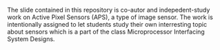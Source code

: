 The slide contained in this repository is co-autor and indepedent-study work on Active Pixel Sensors (APS), a type of image sensor. The work is intentionally assigned to let students study their own interresting topic about sensors which is a part of the class Microprocessor Interfacing System Designs.
